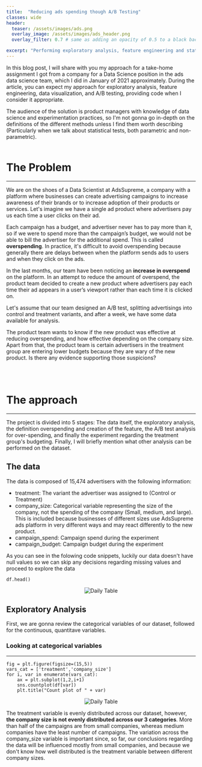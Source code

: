 ```yaml
---
title:  "Reducing ads spending though A/B Testing"
classes: wide
header:
  teaser: /assets/images/ads.png
  overlay_image: /assets/images/ads_header.png
  overlay_filter: 0.7 # same as adding an opacity of 0.5 to a black background

excerpt: "Performing exploratory analysis, feature engineering and statistical techniques to address business questions regarding ads overspending"
---
```

 

In this blog post, I will share with you my approach for a take-home assignment I got from a company for a Data Science position in the ads data science team, which I did in January of 2021 approximately. During the article, you can expect my approach for exploratory analysis, feature engineering, data visualization, and A/B testing, providing code when I consider it appropriate. 

The audience of the solution is product managers with knowledge of data science and experimentation practices, so I'm not gonna go in-depth on the definitions of the different methods unless I find them worth describing (Particularly when we talk about statistical tests, both parametric and non-parametric).
<br>
<br>

# The Problem
---
We are on the shoes of a Data Scientist at AdsSupreme, a company with a platform where businesses can create advertising campaigns to increase awareness of their brands or to increase adoption of their products or services. Let's imagine we have a single ad product where advertisers pay us each time a user clicks on their ad.

Each campaign has a budget, and advertiser never has to pay more than it, so if we were to spend
more than the campaign’s budget, we would not be able to bill the advertiser for the additional
spend. This is called **overspending**. In practice, it's difficult to avoid overspending because generally there are delays between when the platform sends ads to users and when they click on the ads.

In the last months, our team have been noticing an **increase in overspend** on the platform. In an
attempt to reduce the amount of overspend, the product team decided to create a new product where
advertisers pay each time their ad appears in a user’s viewport rather than each time it is clicked
on.

Let's assume that our team designed an A/B test, splitting advertisings into control and treatment variants, and after a week, we have some data available for analysis.

The product team wants to know if the new product was effective at reducing overspending, and how effective depending on the company size. Apart from that, the product team is certain advertisers in the treatment group are entering lower budgets because they are wary of the new product. Is there any evidence supporting those suspicions?


<br>
<br>

# The approach
---

The project is divided into 5 stages: The data itself, the exploratory analysis, the definition overspending and creation of the feature, the A/B test analysis for over-spending, and finally the experiment regarding the treatment group's budgeting. Finally, I will briefly mention what other analysis can be performed on the dataset.


## The data 

The data is composed of 15,474 advertisers with the following information:
- treatment: The variant the advertiser was assigned to (Control or Treatment)
- company_size: Categorical variable representing the size of the company, not the spending of the company (Small, medium, and large). This is
included because businesses of different sizes use AdsSupreme ads platform in very different ways and may react differently to the new product.
- campaign_spend: Campaign spend during the experiment
- campaign_budget: Campaign budget during the experiment

As you can see in the folowing code snippets, luckily our data doesn't have null values so we can skip any decisions regarding missing values and proceed to explore the data
```
df.head()
```


<p align="center">
<img src="{{ site.url }}{{ site.baseurl }}/assets/images/ads_overspending/dataframe.png" alt="Daily Table">
</p>

## Exploratory Analysis
First, we are gonna review the categorical variables of our dataset, followed for the continuous, quantitave variables.

### Looking at categorical variables 
---

```
fig = plt.figure(figsize=(15,5))
vars_cat = ['treatment','company_size']
for i, var in enumerate(vars_cat):
    ax = plt.subplot(1,2,i+1)
    sns.countplot(df[var])
    plt.title("Count plot of " + var)  
```
<p align="center">
<img src="{{ site.url }}{{ site.baseurl }}/assets/images/ads_overspending/categorical_barplot.png" alt="Daily Table">
</p>

The treatment variable is evenly distributed across our dataset, however, **the company size is not evenly distributed across our 3 categories**. More than half of the campaigns are from small companies, whereas medium companies have the least number of campaigns. The variation across the company_size variable is important since, so far, our conclusions regarding the data will be influenced mostly from small companies, and because we don't know how well distributed is the treatment variable between different company sizes.